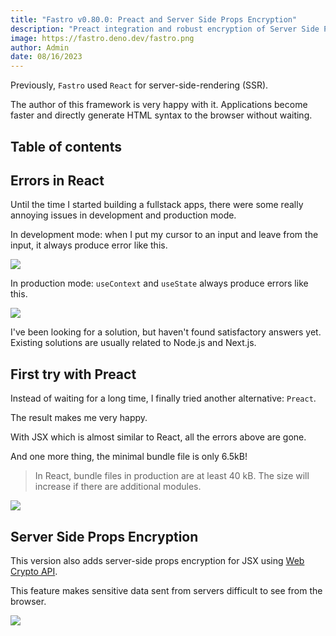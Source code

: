 ```yaml
---
title: "Fastro v0.80.0: Preact and Server Side Props Encryption"
description: "Preact integration and robust encryption of Server Side Props"
image: https://fastro.deno.dev/fastro.png
author: Admin
date: 08/16/2023
---
```


Previously, `Fastro` used `React` for server-side-rendering (SSR).

The author of this framework is very happy with it. Applications become faster
and directly generate HTML syntax to the browser without waiting.

## Table of contents

## Errors in React

Until the time I started building a fullstack apps, there were some really
annoying issues in development and production mode.

In development mode: when I put my cursor to an input and leave from the input,
it always produce error like this.

![](/static/react_input_error.png)

In production mode: `useContext` and `useState` always produce errors like this.

![](/static/react_error.png)

I've been looking for a solution, but haven't found satisfactory answers yet.
Existing solutions are usually related to Node.js and Next.js.

## First try with Preact

Instead of waiting for a long time, I finally tried another alternative:
`Preact`.

The result makes me very happy.

With JSX which is almost similar to React, all the errors above are gone.

And one more thing, the minimal bundle file is only 6.5kB!

> In React, bundle files in production are at least 40 kB. The size will
> increase if there are additional modules.

![](/static/preact_result.png)

## Server Side Props Encryption

This version also adds server-side props encryption for JSX using
[Web Crypto API](https://developer.mozilla.org/en-US/docs/Web/API/Web_Crypto_API).

This feature makes sensitive data sent from servers difficult to see from the
browser.

![](/static/preact_encrypt.png)
